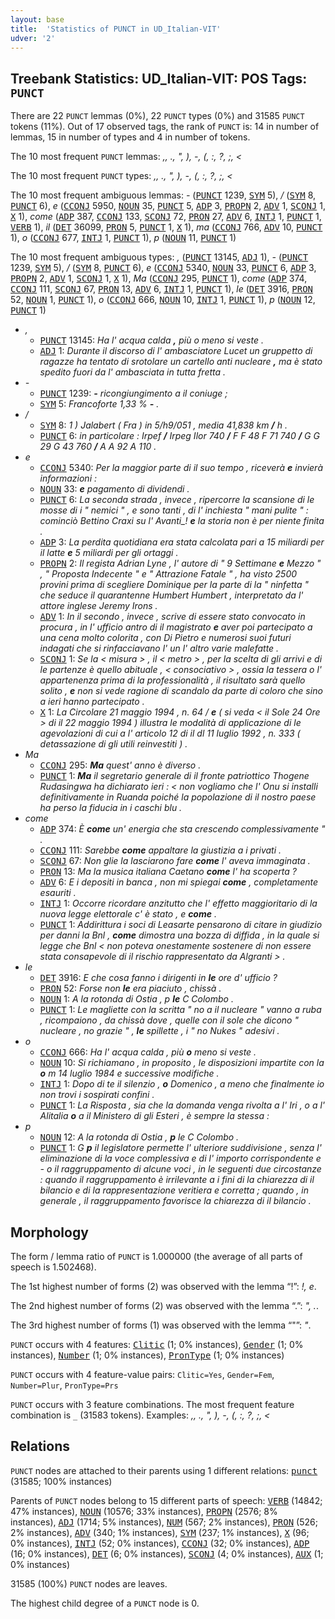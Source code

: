 ```yaml
---
layout: base
title:  'Statistics of PUNCT in UD_Italian-VIT'
udver: '2'
---
```


## Treebank Statistics: UD_Italian-VIT: POS Tags: `PUNCT`

There are 22 `PUNCT` lemmas (0%), 22 `PUNCT` types (0%) and 31585 `PUNCT` tokens (11%).
Out of 17 observed tags, the rank of `PUNCT` is: 14 in number of lemmas, 15 in number of types and 4 in number of tokens.

The 10 most frequent `PUNCT` lemmas: <em>,, ., ", ), -, (, :, ?, ;, <</em>

The 10 most frequent `PUNCT` types:  <em>,, ., ", ), -, (, :, ?, ;, <</em>

The 10 most frequent ambiguous lemmas: <em>-</em> (<tt><a href="it_vit-pos-PUNCT.html">PUNCT</a></tt> 1239, <tt><a href="it_vit-pos-SYM.html">SYM</a></tt> 5), <em>/</em> (<tt><a href="it_vit-pos-SYM.html">SYM</a></tt> 8, <tt><a href="it_vit-pos-PUNCT.html">PUNCT</a></tt> 6), <em>e</em> (<tt><a href="it_vit-pos-CCONJ.html">CCONJ</a></tt> 5950, <tt><a href="it_vit-pos-NOUN.html">NOUN</a></tt> 35, <tt><a href="it_vit-pos-PUNCT.html">PUNCT</a></tt> 5, <tt><a href="it_vit-pos-ADP.html">ADP</a></tt> 3, <tt><a href="it_vit-pos-PROPN.html">PROPN</a></tt> 2, <tt><a href="it_vit-pos-ADV.html">ADV</a></tt> 1, <tt><a href="it_vit-pos-SCONJ.html">SCONJ</a></tt> 1, <tt><a href="it_vit-pos-X.html">X</a></tt> 1), <em>come</em> (<tt><a href="it_vit-pos-ADP.html">ADP</a></tt> 387, <tt><a href="it_vit-pos-CCONJ.html">CCONJ</a></tt> 133, <tt><a href="it_vit-pos-SCONJ.html">SCONJ</a></tt> 72, <tt><a href="it_vit-pos-PRON.html">PRON</a></tt> 27, <tt><a href="it_vit-pos-ADV.html">ADV</a></tt> 6, <tt><a href="it_vit-pos-INTJ.html">INTJ</a></tt> 1, <tt><a href="it_vit-pos-PUNCT.html">PUNCT</a></tt> 1, <tt><a href="it_vit-pos-VERB.html">VERB</a></tt> 1), <em>il</em> (<tt><a href="it_vit-pos-DET.html">DET</a></tt> 36099, <tt><a href="it_vit-pos-PRON.html">PRON</a></tt> 5, <tt><a href="it_vit-pos-PUNCT.html">PUNCT</a></tt> 1, <tt><a href="it_vit-pos-X.html">X</a></tt> 1), <em>ma</em> (<tt><a href="it_vit-pos-CCONJ.html">CCONJ</a></tt> 766, <tt><a href="it_vit-pos-ADV.html">ADV</a></tt> 10, <tt><a href="it_vit-pos-PUNCT.html">PUNCT</a></tt> 1), <em>o</em> (<tt><a href="it_vit-pos-CCONJ.html">CCONJ</a></tt> 677, <tt><a href="it_vit-pos-INTJ.html">INTJ</a></tt> 1, <tt><a href="it_vit-pos-PUNCT.html">PUNCT</a></tt> 1), <em>p</em> (<tt><a href="it_vit-pos-NOUN.html">NOUN</a></tt> 11, <tt><a href="it_vit-pos-PUNCT.html">PUNCT</a></tt> 1)

The 10 most frequent ambiguous types:  <em>,</em> (<tt><a href="it_vit-pos-PUNCT.html">PUNCT</a></tt> 13145, <tt><a href="it_vit-pos-ADJ.html">ADJ</a></tt> 1), <em>-</em> (<tt><a href="it_vit-pos-PUNCT.html">PUNCT</a></tt> 1239, <tt><a href="it_vit-pos-SYM.html">SYM</a></tt> 5), <em>/</em> (<tt><a href="it_vit-pos-SYM.html">SYM</a></tt> 8, <tt><a href="it_vit-pos-PUNCT.html">PUNCT</a></tt> 6), <em>e</em> (<tt><a href="it_vit-pos-CCONJ.html">CCONJ</a></tt> 5340, <tt><a href="it_vit-pos-NOUN.html">NOUN</a></tt> 33, <tt><a href="it_vit-pos-PUNCT.html">PUNCT</a></tt> 6, <tt><a href="it_vit-pos-ADP.html">ADP</a></tt> 3, <tt><a href="it_vit-pos-PROPN.html">PROPN</a></tt> 2, <tt><a href="it_vit-pos-ADV.html">ADV</a></tt> 1, <tt><a href="it_vit-pos-SCONJ.html">SCONJ</a></tt> 1, <tt><a href="it_vit-pos-X.html">X</a></tt> 1), <em>Ma</em> (<tt><a href="it_vit-pos-CCONJ.html">CCONJ</a></tt> 295, <tt><a href="it_vit-pos-PUNCT.html">PUNCT</a></tt> 1), <em>come</em> (<tt><a href="it_vit-pos-ADP.html">ADP</a></tt> 374, <tt><a href="it_vit-pos-CCONJ.html">CCONJ</a></tt> 111, <tt><a href="it_vit-pos-SCONJ.html">SCONJ</a></tt> 67, <tt><a href="it_vit-pos-PRON.html">PRON</a></tt> 13, <tt><a href="it_vit-pos-ADV.html">ADV</a></tt> 6, <tt><a href="it_vit-pos-INTJ.html">INTJ</a></tt> 1, <tt><a href="it_vit-pos-PUNCT.html">PUNCT</a></tt> 1), <em>le</em> (<tt><a href="it_vit-pos-DET.html">DET</a></tt> 3916, <tt><a href="it_vit-pos-PRON.html">PRON</a></tt> 52, <tt><a href="it_vit-pos-NOUN.html">NOUN</a></tt> 1, <tt><a href="it_vit-pos-PUNCT.html">PUNCT</a></tt> 1), <em>o</em> (<tt><a href="it_vit-pos-CCONJ.html">CCONJ</a></tt> 666, <tt><a href="it_vit-pos-NOUN.html">NOUN</a></tt> 10, <tt><a href="it_vit-pos-INTJ.html">INTJ</a></tt> 1, <tt><a href="it_vit-pos-PUNCT.html">PUNCT</a></tt> 1), <em>p</em> (<tt><a href="it_vit-pos-NOUN.html">NOUN</a></tt> 12, <tt><a href="it_vit-pos-PUNCT.html">PUNCT</a></tt> 1)


* <em>,</em>
  * <tt><a href="it_vit-pos-PUNCT.html">PUNCT</a></tt> 13145: <em>Ha l' acqua calda <b>,</b> più o meno si veste .</em>
  * <tt><a href="it_vit-pos-ADJ.html">ADJ</a></tt> 1: <em>Durante il discorso di l' ambasciatore Lucet un gruppetto di ragazze ha tentato di srotolare un cartello anti nucleare <b>,</b> ma è stato spedito fuori da l' ambasciata in tutta fretta .</em>
* <em>-</em>
  * <tt><a href="it_vit-pos-PUNCT.html">PUNCT</a></tt> 1239: <em><b>-</b> ricongiungimento a il coniuge ;</em>
  * <tt><a href="it_vit-pos-SYM.html">SYM</a></tt> 5: <em>Francoforte 1,33 % <b>-</b> .</em>
* <em>/</em>
  * <tt><a href="it_vit-pos-SYM.html">SYM</a></tt> 8: <em>1 ) Jalabert ( Fra ) in 5/h9/051 , media 41,838 km <b>/</b> h .</em>
  * <tt><a href="it_vit-pos-PUNCT.html">PUNCT</a></tt> 6: <em>in particolare : Irpef <b>/</b> Irpeg Ilor 740 <b>/</b> F F 48 F 71 740 <b>/</b> G G 29 G 43 760 <b>/</b> A A 92 A 110 .</em>
* <em>e</em>
  * <tt><a href="it_vit-pos-CCONJ.html">CCONJ</a></tt> 5340: <em>Per la maggior parte di il suo tempo , riceverà <b>e</b> invierà informazioni :</em>
  * <tt><a href="it_vit-pos-NOUN.html">NOUN</a></tt> 33: <em><b>e</b> pagamento di dividendi .</em>
  * <tt><a href="it_vit-pos-PUNCT.html">PUNCT</a></tt> 6: <em>La seconda strada , invece , ripercorre la scansione di le mosse di i " nemici " , e sono tanti , di l' inchiesta " mani pulite " : cominciò Bettino Craxi su l' Avanti_! <b>e</b> la storia non è per niente finita .</em>
  * <tt><a href="it_vit-pos-ADP.html">ADP</a></tt> 3: <em>La perdita quotidiana era stata calcolata pari a 15 miliardi per il latte <b>e</b> 5 miliardi per gli ortaggi .</em>
  * <tt><a href="it_vit-pos-PROPN.html">PROPN</a></tt> 2: <em>Il regista Adrian Lyne , l' autore di " 9 Settimane <b>e</b> Mezzo " , " Proposta Indecente " e " Attrazione Fatale " , ha visto 2500 provini prima di scegliere Dominique per la parte di la " ninfetta " che seduce il quarantenne Humbert Humbert , interpretato da l' attore inglese Jeremy Irons .</em>
  * <tt><a href="it_vit-pos-ADV.html">ADV</a></tt> 1: <em>In il secondo , invece , scrive di essere stato convocato in procura , in l' ufficio antro di il magistrato <b>e</b> aver poi partecipato a una cena molto colorita , con Di Pietro e numerosi suoi futuri indagati che si rinfacciavano l' un l' altro varie malefatte .</em>
  * <tt><a href="it_vit-pos-SCONJ.html">SCONJ</a></tt> 1: <em>Se la < misura > , il < metro > , per la scelta di gli arrivi e di le partenze è quello abituale , < consociativo > , ossia la tessera o l' appartenenza prima di la professionalità , il risultato sarà quello solito , <b>e</b> non si vede ragione di scandalo da parte di coloro che sino a ieri hanno partecipato .</em>
  * <tt><a href="it_vit-pos-X.html">X</a></tt> 1: <em>La Circolare 21 maggio 1994 , n. 64 / <b>e</b> ( si veda < il Sole 24 Ore > di il 22 maggio 1994 ) illustra le modalità di applicazione di le agevolazioni di cui a l' articolo 12 di il dl 11 luglio 1992 , n. 333 ( detassazione di gli utili reinvestiti ) .</em>
* <em>Ma</em>
  * <tt><a href="it_vit-pos-CCONJ.html">CCONJ</a></tt> 295: <em><b>Ma</b> quest' anno è diverso .</em>
  * <tt><a href="it_vit-pos-PUNCT.html">PUNCT</a></tt> 1: <em><b>Ma</b> il segretario generale di il fronte patriottico Thogene Rudasingwa ha dichiarato ieri : < non vogliamo che l' Onu si installi definitivamente in Ruanda poiché la popolazione di il nostro paese ha perso la fiducia in i caschi blu .</em>
* <em>come</em>
  * <tt><a href="it_vit-pos-ADP.html">ADP</a></tt> 374: <em>È <b>come</b> un' energia che sta crescendo complessivamente " .</em>
  * <tt><a href="it_vit-pos-CCONJ.html">CCONJ</a></tt> 111: <em>Sarebbe <b>come</b> appaltare la giustizia a i privati .</em>
  * <tt><a href="it_vit-pos-SCONJ.html">SCONJ</a></tt> 67: <em>Non glie la lasciarono fare <b>come</b> l' aveva immaginata .</em>
  * <tt><a href="it_vit-pos-PRON.html">PRON</a></tt> 13: <em>Ma la musica italiana Caetano <b>come</b> l' ha scoperta ?</em>
  * <tt><a href="it_vit-pos-ADV.html">ADV</a></tt> 6: <em>E i depositi in banca , non mi spiegai <b>come</b> , completamente esauriti .</em>
  * <tt><a href="it_vit-pos-INTJ.html">INTJ</a></tt> 1: <em>Occorre ricordare anzitutto che l' effetto maggioritario di la nuova legge elettorale c' è stato , e <b>come</b> .</em>
  * <tt><a href="it_vit-pos-PUNCT.html">PUNCT</a></tt> 1: <em>Addirittura i soci di Leasarte pensarono di citare in giudizio per danni la Bnl , <b>come</b> dimostra una bozza di diffida , in la quale si legge che Bnl < non poteva onestamente sostenere di non essere stata consapevole di il rischio rappresentato da Algranti > .</em>
* <em>le</em>
  * <tt><a href="it_vit-pos-DET.html">DET</a></tt> 3916: <em>E che cosa fanno i dirigenti in <b>le</b> ore d' ufficio ?</em>
  * <tt><a href="it_vit-pos-PRON.html">PRON</a></tt> 52: <em>Forse non <b>le</b> era piaciuto , chissà .</em>
  * <tt><a href="it_vit-pos-NOUN.html">NOUN</a></tt> 1: <em>A la rotonda di Ostia , p <b>le</b> C Colombo .</em>
  * <tt><a href="it_vit-pos-PUNCT.html">PUNCT</a></tt> 1: <em>Le magliette con la scritta " no a il nucleare " vanno a ruba , ricompaiono , da chissà dove , quelle con il sole che dicono " nucleare , no grazie " , <b>le</b> spillette , i " no Nukes " adesivi .</em>
* <em>o</em>
  * <tt><a href="it_vit-pos-CCONJ.html">CCONJ</a></tt> 666: <em>Ha l' acqua calda , più <b>o</b> meno si veste .</em>
  * <tt><a href="it_vit-pos-NOUN.html">NOUN</a></tt> 10: <em>Si richiamano , in proposito , le disposizioni impartite con la <b>o</b> m 14 luglio 1984 e successive modifiche .</em>
  * <tt><a href="it_vit-pos-INTJ.html">INTJ</a></tt> 1: <em>Dopo di te il silenzio , <b>o</b> Domenico , a meno che finalmente io non trovi i sospirati confini .</em>
  * <tt><a href="it_vit-pos-PUNCT.html">PUNCT</a></tt> 1: <em>La Risposta , sia che la domanda venga rivolta a l' Iri , o a l' Alitalia <b>o</b> a il Ministero di gli Esteri , è sempre la stessa :</em>
* <em>p</em>
  * <tt><a href="it_vit-pos-NOUN.html">NOUN</a></tt> 12: <em>A la rotonda di Ostia , <b>p</b> le C Colombo .</em>
  * <tt><a href="it_vit-pos-PUNCT.html">PUNCT</a></tt> 1: <em>G <b>p</b> il legislatore permette l' ulteriore suddivisione , senza l' eliminazione di la voce complessiva e di l' importo corrispondente e - o il raggruppamento di alcune voci , in le seguenti due circostanze : quando il raggruppamento è irrilevante a i fini di la chiarezza di il bilancio e di la rappresentazione veritiera e corretta ; quando , in generale , il raggruppamento favorisce la chiarezza di il bilancio .</em>

## Morphology

The form / lemma ratio of `PUNCT` is 1.000000 (the average of all parts of speech is 1.502468).

The 1st highest number of forms (2) was observed with the lemma “!”: <em>!, e</em>.

The 2nd highest number of forms (2) was observed with the lemma “.”: <em>", .</em>.

The 3rd highest number of forms (1) was observed with the lemma “"”: <em>"</em>.

`PUNCT` occurs with 4 features: <tt><a href="it_vit-feat-Clitic.html">Clitic</a></tt> (1; 0% instances), <tt><a href="it_vit-feat-Gender.html">Gender</a></tt> (1; 0% instances), <tt><a href="it_vit-feat-Number.html">Number</a></tt> (1; 0% instances), <tt><a href="it_vit-feat-PronType.html">PronType</a></tt> (1; 0% instances)

`PUNCT` occurs with 4 feature-value pairs: `Clitic=Yes`, `Gender=Fem`, `Number=Plur`, `PronType=Prs`

`PUNCT` occurs with 3 feature combinations.
The most frequent feature combination is `_` (31583 tokens).
Examples: <em>,, ., ", ), -, (, :, ?, ;, <</em>


## Relations

`PUNCT` nodes are attached to their parents using 1 different relations: <tt><a href="it_vit-dep-punct.html">punct</a></tt> (31585; 100% instances)

Parents of `PUNCT` nodes belong to 15 different parts of speech: <tt><a href="it_vit-pos-VERB.html">VERB</a></tt> (14842; 47% instances), <tt><a href="it_vit-pos-NOUN.html">NOUN</a></tt> (10576; 33% instances), <tt><a href="it_vit-pos-PROPN.html">PROPN</a></tt> (2576; 8% instances), <tt><a href="it_vit-pos-ADJ.html">ADJ</a></tt> (1714; 5% instances), <tt><a href="it_vit-pos-NUM.html">NUM</a></tt> (567; 2% instances), <tt><a href="it_vit-pos-PRON.html">PRON</a></tt> (526; 2% instances), <tt><a href="it_vit-pos-ADV.html">ADV</a></tt> (340; 1% instances), <tt><a href="it_vit-pos-SYM.html">SYM</a></tt> (237; 1% instances), <tt><a href="it_vit-pos-X.html">X</a></tt> (96; 0% instances), <tt><a href="it_vit-pos-INTJ.html">INTJ</a></tt> (52; 0% instances), <tt><a href="it_vit-pos-CCONJ.html">CCONJ</a></tt> (32; 0% instances), <tt><a href="it_vit-pos-ADP.html">ADP</a></tt> (16; 0% instances), <tt><a href="it_vit-pos-DET.html">DET</a></tt> (6; 0% instances), <tt><a href="it_vit-pos-SCONJ.html">SCONJ</a></tt> (4; 0% instances), <tt><a href="it_vit-pos-AUX.html">AUX</a></tt> (1; 0% instances)

31585 (100%) `PUNCT` nodes are leaves.

The highest child degree of a `PUNCT` node is 0.

